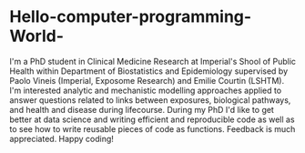 # Hello-computer-programming-World-
I'm a PhD student in Clinical Medicine Research at Imperial's Shool of Public Health within Department of Biostatistics and Epidemiology supervised by Paolo Vineis (Imperial, Exposome Research) and Emilie Courtin (LSHTM). I'm interested analytic and mechanistic modelling approaches applied to answer questions related to links between exposures, biological pathways, and health and disease during lifecourse. During my PhD I'd like to get better at data science and writing efficient and reproducible code as well as to see how to write reusable pieces of code as functions. Feedback is much appreciated. Happy coding!
